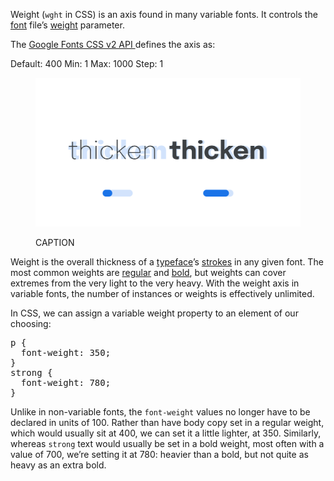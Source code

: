 
Weight (`wght` in CSS) is an axis found in many variable fonts. It controls the [font](INSERT_URL) file’s [weight](INSERT_URL) parameter.

The [Google Fonts CSS v2 API ](https://developers.google.com/fonts/docs/css2) defines the axis as:

Default: 400     Min: 1     Max: 1000     Step: 1

<figure>

![ALT_TEXT](images/thumbnail.svg)
<figcaption>CAPTION</figcaption>

</figure>

Weight is the overall thickness of a [typeface](INSERT_URL)’s [strokes](INSERT_URL) in any given font. The most common weights are [regular](INSERT_URL) and [bold](INSERT_URL), but weights can cover extremes from the very light to the very heavy. With the weight axis in variable fonts, the number of instances or weights is effectively unlimited.

In CSS, we can assign a variable weight property to an element of our choosing:

<pre>
p {
  font-weight: 350;
}
strong {
  font-weight: 780;
}
</pre>

Unlike in non-variable fonts, the `font-weight` values no longer have to be declared in units of 100. Rather than have body copy set in a regular weight, which would usually sit at 400, we can set it a little lighter, at 350. Similarly, whereas `strong` text would usually be set in a bold weight, most often with a value of 700, we’re setting it at 780: heavier than a bold, but not quite as heavy as an extra bold.
